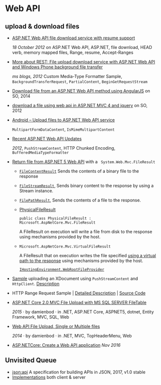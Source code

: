 # Web API

## upload & download files
+ [ASP.NET Web API file download service with resume support](http://piotrwalat.net/file-download-service-with-resume-support-using-asp-net-web-api/)
   
   _18 October 2012_ on ASP.NET Web API, ASP.NET, file download, HEAD verb, memory mapped files, Range, resume, Accept-Ranges 
+ [More about REST: File upload download service with ASP.NET Web API and Windows Phone background file transfer](https://blogs.msdn.microsoft.com/codefx/2012/02/23/more-about-rest-file-upload-download-service-with-asp-net-web-api-and-windows-phone-background-file-transfer/)
  
  _ms blogs, 2012_ Custom Media-Type Formatter Sample, `BackgroundTransferRequest`, `PartialContent`, `BeginGetRequestStream`
+ [Download file from an ASP.NET Web API method using AngularJS](https://stackoverflow.com/questions/24080018/download-file-from-an-asp-net-web-api-method-using-angularjs) on SO, 2014
+ [download a file using web api in ASP.NET MVC 4 and jquery](https://stackoverflow.com/questions/12975886/how-to-download-a-file-using-web-api-in-asp-net-mvc-4-and-jquery) on SO, 2012

+ [Android – Upload files to ASP.NET Web API service](http://hintdesk.com/android-upload-files-to-asp-net-web-api-service/)
  
  `MultipartFormDataContent`, `IsMimeMultipartContent`
+ [Recent ASP.NET Web API Updates](https://blogs.msdn.microsoft.com/henrikn/2012/04/23/recent-asp-net-web-api-updates-april-24/)

  _2012_, `PushStreamContent`, HTTP Chunked Encoding, `BufferedMediaTypeFormatter`
+ [Return file from ASP.NET 5 Web API](https://stackoverflow.com/questions/34856983/return-file-from-asp-net-5-web-api) with a ` System.Web.Mvc.FileResult`
  - [`FileContentResult`](https://msdn.microsoft.com/en-us/library/system.web.mvc.filecontentresult(v=vs.118).aspx) Sends the contents of a binary file to the response
  - [`FileStreamResult`](https://msdn.microsoft.com/en-us/library/system.web.mvc.filestreamresult(v=vs.118).aspx), Sends binary content to the response by using a Stream instance.
  - [`FilePathResult`](https://msdn.microsoft.com/en-us/library/system.web.mvc.filepathresult(v=vs.118).aspx), Sends the contents of a file to the response.
  - [PhysicalFileResult](https://docs.microsoft.com/en-us/dotnet/api/microsoft.aspnetcore.mvc.physicalfileresult?view=aspnetcore-2.0)

    `public class PhysicalFileResult : Microsoft.AspNetCore.Mvc.FileResult`
    
    A FileResult on execution will write a file from disk to the response using mechanisms provided by the host.
  - `Microsoft.AspNetCore.Mvc.VirtualFileResult` 
  
    A FileResult that on execution writes the file specified [using a virtual path to the response](https://docs.microsoft.com/en-us/dotnet/api/microsoft.aspnetcore.mvc.virtualfileresult?view=aspnetcore-2.0) using mechanisms provided by the host.

    [`IHostingEnvironment.WebRootFileProvider`](https://stackoverflow.com/a/35663207/2239678)
+  [Sample](http://aspnet.codeplex.com/sourcecontrol/latest#Samples/WebApi/UploadXDocumentSample/ReadMe.txt) uploading an XDocument using `PushStreamContent` and `HttpClient`. [Description](https://blogs.msdn.microsoft.com/henrikn/2012/02/16/push-and-pull-streams-using-httpclient/)
+ HTTP Range Request Sample | [Detailed Description](https://blogs.msdn.microsoft.com/webdev/2012/11/23/asp-net-web-api-and-http-byte-range-support/) | [Source Code](http://aspnet.codeplex.com/sourcecontrol/latest#Samples/WebApi/HttpRangeRequestSample/ReadMe.txt) 
+ [ASP.NET Core 2.0 MVC File Upload with MS SQL SERVER FileTable](https://damienbod.com/2015/12/05/asp-net-5-mvc-6-file-upload-with-ms-sql-server-filetable/)

  _2015_ · by damienbod · in .NET, ASP.NET Core, ASPNET5, dotnet, Entity Framework, MVC, SQL, Web
+ [Web API File Upload, Single or Multiple files](https://damienbod.com/2014/03/28/web-api-file-upload-single-or-multiple-files/)

  _2014_ · by damienbod · in .NET, MVC, TopHeaderMenu, Web
+ [ASP.NETCore: Create a Web API application](https://social.technet.microsoft.com/wiki/contents/articles/36340.asp-netcore-create-a-web-api-application.aspx) _Nov 2016_

## Unvisited Queue

+ [json:api](http://jsonapi.org/) A specification for building APIs in JSON, 2017, v1.0 stable
+ [Implementations](http://jsonapi.org/implementations/) both client & server


